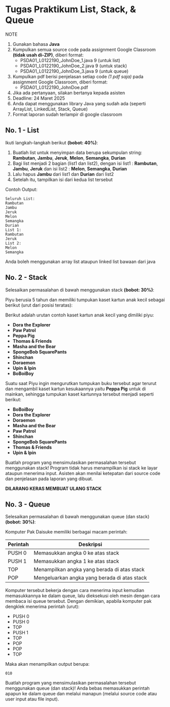 # Tugas Praktikum List, Stack, & Queue

NOTE

1. Gunakan bahasa **Java**
2. Kumpulkan semua source code pada assignment Google Classroom **(tidak usah di-ZIP)**, diberi format: 
    - PSDA01_L0122190_JohnDoe_1.java 9 (untuk list)
    - PSDA01_L0122190_JohnDoe_2.java 9 (untuk stack)
    - PSDA01_L0122190_JohnDoe_3.java 9 (untuk queue)
3. Kumpulkan pdf berisi penjelasan setiap code *(1 pdf saja)* pada assignment Google Classroom, diberi format:
    - PSDA01_L0122190_JohnDoe.pdf
4. Jika ada pertanyaan, silakan bertanya kepada asisten
5. Deadline: 24 Maret 2025
8. Anda dapat menggunakan library Java yang sudah ada (seperti ArrayList, LinkedList, Stack, Queue)
9. Format laporan sudah terlampir di google classroom

## No. 1 - List

Ikuti langkah-langkah berikut **(bobot: 40%)**:

1. Buatlah list untuk menyimpan data berupa sekumpulan string: **Rambutan**, **Jambu**, **Jeruk**, **Melon**, **Semangka**, **Durian**
2. Bagi list menjadi 2 bagian (list1 dan list2), dengan isi list1 : **Rambutan**, **Jambu**, **Jeruk** dan isi list2 : **Melon**, **Semangka**, **Durian**
3. Lalu hapus **Jambu** dari list1 dan **Durian** dari list2
4. Setelah itu, tampilkan isi dari kedua list tersebut

Contoh Output: 
```
Seluruh List:
Rambutan
Jambu
Jeruk
Melon
Semangka
Durian
List 1:
Rambutan
Jeruk
List 2:
Melon
Semangka
```

Anda boleh menggunakan array list ataupun linked list bawaan dari java

## No. 2 - Stack

Selesaikan permasalahan di bawah menggunakan stack **(bobot: 30%)**:

Piyu berusia 5 tahun dan memiliki tumpukan kaset kartun anak kecil sebagai berikut (urut dari posisi teratas):

Berikut adalah urutan contoh kaset kartun anak kecil yang dimiliki piyu:  


- **Dora the Explorer** 
- **Paw Patrol**
- **Peppa Pig**  
- **Thomas & Friends**
- **Masha and the Bear**
- **SpongeBob SquarePants**  
- **Shinchan**
- **Doraemon**
- **Upin & Ipin** 
- **BoBoiBoy**

Suatu saat Piyu ingin mengurutkan tumpukan buku tersebut agar terurut dan mengambil kaset kartun kesukaannya yaitu **Peppa Pig** untuk di mainkan, sehingga tumpukan kaset kartunnya tersebut menjadi seperti berikut:

- **BoBoiBoy**
- **Dora the Explorer** 
- **Doraemon**
- **Masha and the Bear**
- **Paw Patrol**
- **Shinchan**
- **SpongeBob SquarePants**  
- **Thomas & Friends**
- **Upin & Ipin** 


Buatlah program yang mensimulasikan permasalahan tersebut menggunakan stack! Program tidak harus menampilkan isi stack ke layar ataupun menerima input. Asisten akan menilai ketepatan dari source code dan penjelasan pada laporan yang dibuat.

**DILARANG KERAS MEMBUAT ULANG STACK**

## No. 3 - Queue

Selesaikan permasalahan di bawah menggunakan queue (dan stack) **(bobot: 30%)**:

Komputer Pak Daisuke memiliki berbagai macam perintah:

|Perintah|Deskripsi|
|--|--|
|PUSH 0|Memasukkan angka 0 ke atas stack|
|PUSH 1|Memasukkan angka 1 ke atas stack|
|TOP|Menampilkan angka yang berada di atas stack|
|POP|Mengeluarkan angka yang berada di atas stack|

Komputer tersebut bekerja dengan cara menerima input kemudian memasukkannya ke dalam queue, lalu dieksekusi oleh mesin dengan cara membaca isi queue tersebut. Dengan demikian, apabila komputer pak dengklek menerima perintah (urut):

- PUSH 0
- PUSH 0
- TOP
- PUSH 1
- TOP
- POP
- POP
- TOP

Maka akan menampilkan output berupa:
```
010
```

Buatlah program yang mensimulasikan permasalahan tersebut menggunakan queue (dan stack)! Anda bebas memasukkan perintah apapun ke dalam queue dan melalui manapun (melalui source code atau user input atau file input).
